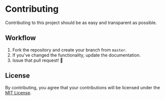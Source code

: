 # Contributing

Contributing to this project should be as easy and transparent as possible.

## Workflow

1.  Fork the repository and create your branch from `master`.
2.  If you've changed the functionality, update the documentation.
3.  Issue that pull request! :tada:

## License

By contributing, you agree that your contributions will be licensed under the [MIT License](https://choosealicense.com/licenses/mit/).
